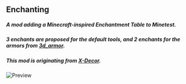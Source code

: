 ## Enchanting ##

##### A mod adding a Minecraft-inspired Enchantment Table to Minetest. #####
##### 3 enchants are proposed for the default tools, and 2 enchants for the armors from [3d_armor](https://github.com/stujones11/minetest-3d_armor). #####

##### This mod is originating from [X-Decor](https://github.com/kilbith/xdecor). #####

![Preview](https://lut.im/oWfKNfxAA4/n9jqwFpJOdUdo8yT.png)

